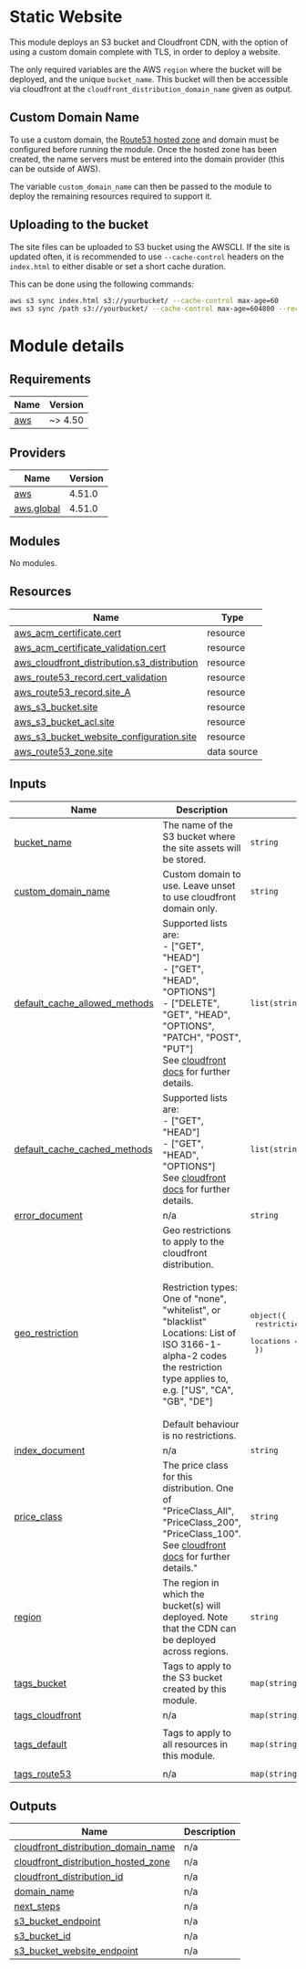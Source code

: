 # Static Website
This module deploys an S3 bucket and Cloudfront CDN, with the option of using a custom domain complete with TLS, in order to deploy a website.

The only required variables are the AWS `region` where the bucket will be deployed, and the unique `bucket_name`. This bucket will then be accessible via cloudfront at the `cloudfront_distribution_domain_name` given as output.

## Custom Domain Name
 To use a custom domain, the [Route53 hosted zone](https://us-east-1.console.aws.amazon.com/route53/v2/hostedzones#) and domain must be configured before running the module. Once the hosted zone has been created, the name servers must be entered into the domain provider (this can be outside of AWS).

 The variable `custom_domain_name` can then be passed to the module to deploy the remaining resources required to support it.

## Uploading to the bucket
The site files can be uploaded to S3 bucket using the AWSCLI. If the site is updated often, it is recommended to use `--cache-control` headers on the `index.html` to either disable or set a short cache duration.

This can be done using the following commands:
```bash
aws s3 sync index.html s3://yourbucket/ --cache-control max-age=60
aws s3 sync /path s3://yourbucket/ --cache-control max-age=604800 --recursive --exclude index.html
```

# Module details

## Requirements

| Name | Version |
|------|---------|
| <a name="requirement_aws"></a> [aws](#requirement\_aws) | ~> 4.50 |

## Providers

| Name | Version |
|------|---------|
| <a name="provider_aws"></a> [aws](#provider\_aws) | 4.51.0 |
| <a name="provider_aws.global"></a> [aws.global](#provider\_aws.global) | 4.51.0 |

## Modules

No modules.

## Resources

| Name | Type |
|------|------|
| [aws_acm_certificate.cert](https://registry.terraform.io/providers/hashicorp/aws/latest/docs/resources/acm_certificate) | resource |
| [aws_acm_certificate_validation.cert](https://registry.terraform.io/providers/hashicorp/aws/latest/docs/resources/acm_certificate_validation) | resource |
| [aws_cloudfront_distribution.s3_distribution](https://registry.terraform.io/providers/hashicorp/aws/latest/docs/resources/cloudfront_distribution) | resource |
| [aws_route53_record.cert_validation](https://registry.terraform.io/providers/hashicorp/aws/latest/docs/resources/route53_record) | resource |
| [aws_route53_record.site_A](https://registry.terraform.io/providers/hashicorp/aws/latest/docs/resources/route53_record) | resource |
| [aws_s3_bucket.site](https://registry.terraform.io/providers/hashicorp/aws/latest/docs/resources/s3_bucket) | resource |
| [aws_s3_bucket_acl.site](https://registry.terraform.io/providers/hashicorp/aws/latest/docs/resources/s3_bucket_acl) | resource |
| [aws_s3_bucket_website_configuration.site](https://registry.terraform.io/providers/hashicorp/aws/latest/docs/resources/s3_bucket_website_configuration) | resource |
| [aws_route53_zone.site](https://registry.terraform.io/providers/hashicorp/aws/latest/docs/data-sources/route53_zone) | data source |

## Inputs

| Name | Description | Type | Default | Required |
|------|-------------|------|---------|:--------:|
| <a name="input_bucket_name"></a> [bucket\_name](#input\_bucket\_name) | The name of the S3 bucket where the site assets will be stored. | `string` | n/a | yes |
| <a name="input_custom_domain_name"></a> [custom\_domain\_name](#input\_custom\_domain\_name) | Custom domain to use. Leave unset to use cloudfront domain only. | `string` | `null` | no |
| <a name="input_default_cache_allowed_methods"></a> [default\_cache\_allowed\_methods](#input\_default\_cache\_allowed\_methods) | Supported lists are:<br>    - ["GET", "HEAD"]<br>    - ["GET", "HEAD", "OPTIONS"]<br>    - ["DELETE", "GET", "HEAD", "OPTIONS", "PATCH", "POST", "PUT"]<br>    See [cloudfront docs](https://docs.aws.amazon.com/cloudfront/latest/APIReference/API_AllowedMethods.html) for further details. | `list(string)` | <pre>[<br>  "GET",<br>  "HEAD"<br>]</pre> | no |
| <a name="input_default_cache_cached_methods"></a> [default\_cache\_cached\_methods](#input\_default\_cache\_cached\_methods) | Supported lists are:<br>    - ["GET", "HEAD"]<br>    - ["GET", "HEAD", "OPTIONS"]<br>    See [cloudfront docs](https://docs.aws.amazon.com/cloudfront/latest/APIReference/API_CachedMethods.html) for further details. | `list(string)` | <pre>[<br>  "GET",<br>  "HEAD"<br>]</pre> | no |
| <a name="input_error_document"></a> [error\_document](#input\_error\_document) | n/a | `string` | `"error.html"` | no |
| <a name="input_geo_restriction"></a> [geo\_restriction](#input\_geo\_restriction) | Geo restrictions to apply to the cloudfront distribution.<br><br>    Restriction types: One of "none", "whitelist", or "blacklist"<br>    Locations:  List of ISO 3166-1-alpha-2 codes the restriction type applies to, e.g. ["US", "CA", "GB", "DE"]<br><br>    Default behaviour is no restrictions. | <pre>object({<br>    restriction_type = optional(string, "none")<br>    locations        = optional(list(string), [])<br>  })</pre> | `{}` | no |
| <a name="input_index_document"></a> [index\_document](#input\_index\_document) | n/a | `string` | `"index.html"` | no |
| <a name="input_price_class"></a> [price\_class](#input\_price\_class) | The price class for this distribution. One of "PriceClass\_All", "PriceClass\_200", "PriceClass\_100".<br>    See [cloudfront docs](https://docs.aws.amazon.com/AmazonCloudFront/latest/DeveloperGuide/PriceClass.html) for further details." | `string` | `"PriceClass_All"` | no |
| <a name="input_region"></a> [region](#input\_region) | The region in which the bucket(s) will deployed. Note that the CDN can be deployed across regions. | `string` | n/a | yes |
| <a name="input_tags_bucket"></a> [tags\_bucket](#input\_tags\_bucket) | Tags to apply to the S3 bucket created by this module. | `map(string)` | `{}` | no |
| <a name="input_tags_cloudfront"></a> [tags\_cloudfront](#input\_tags\_cloudfront) | n/a | `map(string)` | `{}` | no |
| <a name="input_tags_default"></a> [tags\_default](#input\_tags\_default) | Tags to apply to all resources in this module. | `map(string)` | <pre>{<br>  "Terraform": "True"<br>}</pre> | no |
| <a name="input_tags_route53"></a> [tags\_route53](#input\_tags\_route53) | n/a | `map(string)` | `{}` | no |

## Outputs

| Name | Description |
|------|-------------|
| <a name="output_cloudfront_distribution_domain_name"></a> [cloudfront\_distribution\_domain\_name](#output\_cloudfront\_distribution\_domain\_name) | n/a |
| <a name="output_cloudfront_distribution_hosted_zone"></a> [cloudfront\_distribution\_hosted\_zone](#output\_cloudfront\_distribution\_hosted\_zone) | n/a |
| <a name="output_cloudfront_distribution_id"></a> [cloudfront\_distribution\_id](#output\_cloudfront\_distribution\_id) | n/a |
| <a name="output_domain_name"></a> [domain\_name](#output\_domain\_name) | n/a |
| <a name="output_next_steps"></a> [next\_steps](#output\_next\_steps) | n/a |
| <a name="output_s3_bucket_endpoint"></a> [s3\_bucket\_endpoint](#output\_s3\_bucket\_endpoint) | n/a |
| <a name="output_s3_bucket_id"></a> [s3\_bucket\_id](#output\_s3\_bucket\_id) | n/a |
| <a name="output_s3_bucket_website_endpoint"></a> [s3\_bucket\_website\_endpoint](#output\_s3\_bucket\_website\_endpoint) | n/a |
